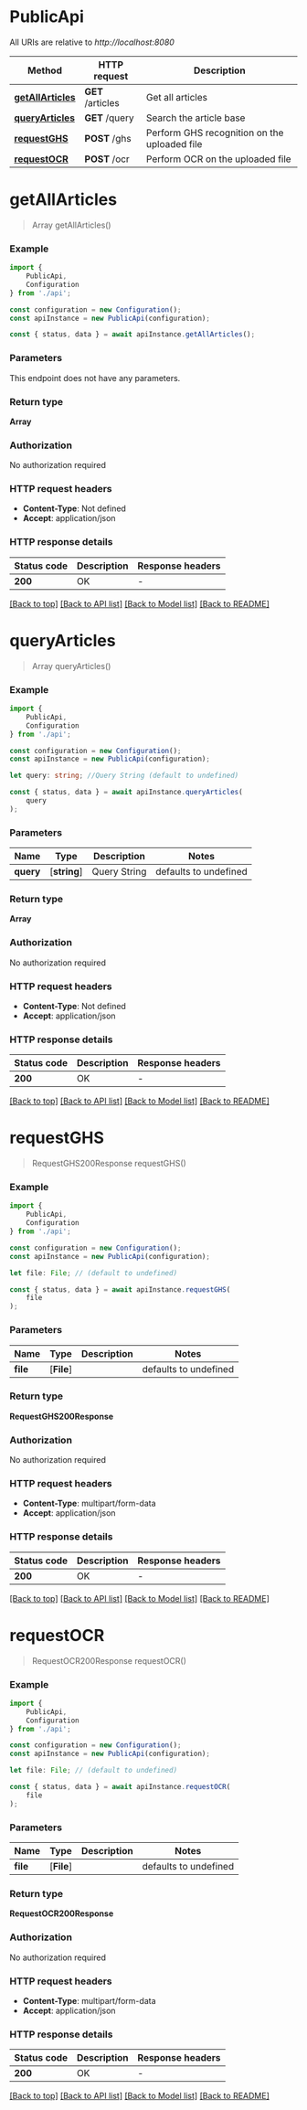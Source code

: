 # PublicApi

All URIs are relative to *http://localhost:8080*

|Method | HTTP request | Description|
|------------- | ------------- | -------------|
|[**getAllArticles**](#getallarticles) | **GET** /articles | Get all articles|
|[**queryArticles**](#queryarticles) | **GET** /query | Search the article base|
|[**requestGHS**](#requestghs) | **POST** /ghs | Perform GHS recognition on the uploaded file|
|[**requestOCR**](#requestocr) | **POST** /ocr | Perform OCR on the uploaded file|

# **getAllArticles**
> Array<ArticleResponse> getAllArticles()


### Example

```typescript
import {
    PublicApi,
    Configuration
} from './api';

const configuration = new Configuration();
const apiInstance = new PublicApi(configuration);

const { status, data } = await apiInstance.getAllArticles();
```

### Parameters
This endpoint does not have any parameters.


### Return type

**Array<ArticleResponse>**

### Authorization

No authorization required

### HTTP request headers

 - **Content-Type**: Not defined
 - **Accept**: application/json


### HTTP response details
| Status code | Description | Response headers |
|-------------|-------------|------------------|
|**200** | OK |  -  |

[[Back to top]](#) [[Back to API list]](../README.md#documentation-for-api-endpoints) [[Back to Model list]](../README.md#documentation-for-models) [[Back to README]](../README.md)

# **queryArticles**
> Array<ArticleResponse> queryArticles()


### Example

```typescript
import {
    PublicApi,
    Configuration
} from './api';

const configuration = new Configuration();
const apiInstance = new PublicApi(configuration);

let query: string; //Query String (default to undefined)

const { status, data } = await apiInstance.queryArticles(
    query
);
```

### Parameters

|Name | Type | Description  | Notes|
|------------- | ------------- | ------------- | -------------|
| **query** | [**string**] | Query String | defaults to undefined|


### Return type

**Array<ArticleResponse>**

### Authorization

No authorization required

### HTTP request headers

 - **Content-Type**: Not defined
 - **Accept**: application/json


### HTTP response details
| Status code | Description | Response headers |
|-------------|-------------|------------------|
|**200** | OK |  -  |

[[Back to top]](#) [[Back to API list]](../README.md#documentation-for-api-endpoints) [[Back to Model list]](../README.md#documentation-for-models) [[Back to README]](../README.md)

# **requestGHS**
> RequestGHS200Response requestGHS()


### Example

```typescript
import {
    PublicApi,
    Configuration
} from './api';

const configuration = new Configuration();
const apiInstance = new PublicApi(configuration);

let file: File; // (default to undefined)

const { status, data } = await apiInstance.requestGHS(
    file
);
```

### Parameters

|Name | Type | Description  | Notes|
|------------- | ------------- | ------------- | -------------|
| **file** | [**File**] |  | defaults to undefined|


### Return type

**RequestGHS200Response**

### Authorization

No authorization required

### HTTP request headers

 - **Content-Type**: multipart/form-data
 - **Accept**: application/json


### HTTP response details
| Status code | Description | Response headers |
|-------------|-------------|------------------|
|**200** | OK |  -  |

[[Back to top]](#) [[Back to API list]](../README.md#documentation-for-api-endpoints) [[Back to Model list]](../README.md#documentation-for-models) [[Back to README]](../README.md)

# **requestOCR**
> RequestOCR200Response requestOCR()


### Example

```typescript
import {
    PublicApi,
    Configuration
} from './api';

const configuration = new Configuration();
const apiInstance = new PublicApi(configuration);

let file: File; // (default to undefined)

const { status, data } = await apiInstance.requestOCR(
    file
);
```

### Parameters

|Name | Type | Description  | Notes|
|------------- | ------------- | ------------- | -------------|
| **file** | [**File**] |  | defaults to undefined|


### Return type

**RequestOCR200Response**

### Authorization

No authorization required

### HTTP request headers

 - **Content-Type**: multipart/form-data
 - **Accept**: application/json


### HTTP response details
| Status code | Description | Response headers |
|-------------|-------------|------------------|
|**200** | OK |  -  |

[[Back to top]](#) [[Back to API list]](../README.md#documentation-for-api-endpoints) [[Back to Model list]](../README.md#documentation-for-models) [[Back to README]](../README.md)

